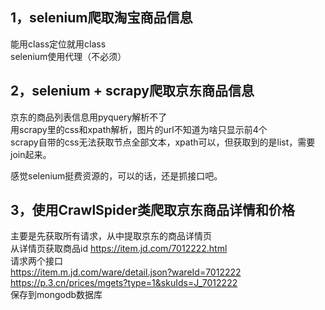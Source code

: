 ## 1，selenium爬取淘宝商品信息  
   能用class定位就用class     
   selenium使用代理（不必须）  

##  2，selenium + scrapy爬取京东商品信息  
  京东的商品列表信息用pyquery解析不了  
  用scrapy里的css和xpath解析，图片的url不知道为啥只显示前4个  
  scrapy自带的css无法获取节点全部文本，xpath可以，但获取到的是list，需要join起来。  
  
  感觉selenium挺费资源的，可以的话，还是抓接口吧。
  
  
## 3，使用CrawlSpider类爬取京东商品详情和价格  
主要是先获取所有请求，从中提取京东的商品详情页  
从详情页获取商品id  https://item.jd.com/7012222.html  
请求两个接口  
https://item.m.jd.com/ware/detail.json?wareId=7012222  
https://p.3.cn/prices/mgets?type=1&skuIds=J_7012222  
保存到mongodb数据库



